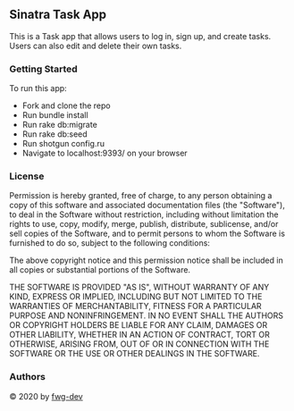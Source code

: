 ## Sinatra Task App 
This is a Task app that allows users to log in, sign up, and create tasks. Users can also edit and delete their own tasks.

### Getting Started 

To run this app:
* Fork and clone the repo
* Run bundle install
* Run rake db:migrate
* Run rake db:seed
* Run shotgun config.ru
* Navigate to localhost:9393/ on your browser

### License

Permission is hereby granted, free of charge, to any person obtaining a copy of this software and associated documentation files (the "Software"), to deal in the Software without restriction, including without limitation the rights to use, copy, modify, merge, publish, distribute, sublicense, and/or sell copies of the Software, and to permit persons to whom the Software is furnished to do so, subject to the following conditions:

The above copyright notice and this permission notice shall be included in all copies or substantial portions of the Software.

THE SOFTWARE IS PROVIDED "AS IS", WITHOUT WARRANTY OF ANY KIND, EXPRESS OR IMPLIED, INCLUDING BUT NOT LIMITED TO THE WARRANTIES OF MERCHANTABILITY, FITNESS FOR A PARTICULAR PURPOSE AND NONINFRINGEMENT. IN NO EVENT SHALL THE AUTHORS OR COPYRIGHT HOLDERS BE LIABLE FOR ANY CLAIM, DAMAGES OR OTHER LIABILITY, WHETHER IN AN ACTION OF CONTRACT, TORT OR OTHERWISE, ARISING FROM, OUT OF OR IN CONNECTION WITH THE SOFTWARE OR THE USE OR OTHER DEALINGS IN THE SOFTWARE.

### Authors 

&copy; 2020 by [fwg-dev](https://github.com/fwg-dev)